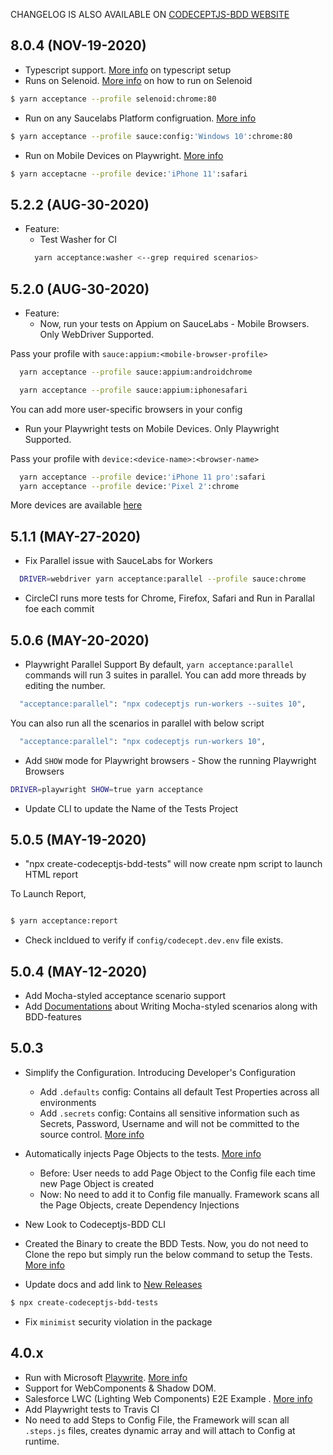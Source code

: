 CHANGELOG IS ALSO AVAILABLE ON [CODECEPTJS-BDD WEBSITE](https://github.com/gkushang/codeceptjs-bdd/blob/develop/documentation/docs/CHANGELOG.md)

## 8.0.4 (NOV-19-2020)

-   Typescript support. [More info](https://codecept.io/typescript/#typescript) on typescript setup
-   Runs on Selenoid. [More info](http://gkushang.github.io/03-02-run-on-selenoid/3-run-on-selenoid/) on how to run on Selenoid

```bash
$ yarn acceptance --profile selenoid:chrome:80
```

-   Run on any Saucelabs Platform configruation. [More info](http://gkushang.github.io/03-02-run-on-saucelabs/3-run-on-saucelabs/)

```bash
$ yarn acceptance --profile sauce:config:'Windows 10':chrome:80
```

-   Run on Mobile Devices on Playwright. [More info](http://gkushang.github.io/03-03-playwright/1-run-with-playwright/)

```bash
$ yarn acceptacne --profile device:'iPhone 11':safari
```

## 5.2.2 (AUG-30-2020)

-   Feature:
    -   Test Washer for CI
    ```bash
      yarn acceptance:washer <--grep required scenarios>
    ```

## 5.2.0 (AUG-30-2020)

-   Feature:
    -   Now, run your tests on Appium on SauceLabs - Mobile Browsers. Only WebDriver Supported.

Pass your profile with `sauce:appium:<mobile-browser-profile>`

```bash
  yarn acceptance --profile sauce:appium:androidchrome

  yarn acceptance --profile sauce:appium:iphonesafari
```

You can add more user-specific browsers in your config

-   Run your Playwright tests on Mobile Devices. Only Playwright Supported.

Pass your profile with `device:<device-name>:<browser-name>`

```bash
  yarn acceptance --profile device:'iPhone 11 pro':safari
  yarn acceptance --profile device:'Pixel 2':chrome
```

More devices are available [here](https://github.com/microsoft/playwright/blob/master/src/server/deviceDescriptors.ts)

## 5.1.1 (MAY-27-2020)

-   Fix Parallel issue with SauceLabs for Workers

```bash
  DRIVER=webdriver yarn acceptance:parallel --profile sauce:chrome
```

-   CircleCI runs more tests for Chrome, Firefox, Safari and Run in Parallal foe each commit

## 5.0.6 (MAY-20-2020)

-   Playwright Parallel Support
    By default, `yarn acceptance:parallel` commands will run 3 suites in parallel. You can add more threads by editing the number.

```bash
  "acceptance:parallel": "npx codeceptjs run-workers --suites 10",
```

You can also run all the scenarios in parallel with below script

```bash
  "acceptance:parallel": "npx codeceptjs run-workers 10",
```

-   Add `SHOW` mode for Playwright browsers - Show the running Playwright Browsers

```bash
DRIVER=playwright SHOW=true yarn acceptance
```

-   Update CLI to update the Name of the Tests Project

## 5.0.5 (MAY-19-2020)

-   "npx create-codeceptjs-bdd-tests" will now create npm script to launch HTML report

To Launch Report,

```bash

$ yarn acceptance:report

```

-   Check incldued to verify if `config/codecept.dev.env` file exists.

## 5.0.4 (MAY-12-2020)

-   Add Mocha-styled acceptance scenario support
-   Add [Documentations](https://gkushang.github.io/03-mocha-styled/1-mocha-style/) about Writing Mocha-styled scenarios along with BDD-features

## 5.0.3

-   Simplify the Configuration. Introducing Developer's Configuration
    -   Add `.defaults` config: Contains all default Test Properties across all environments
    -   Add `.secrets` config: Contains all sensitive information such as Secrets, Password, Username and will not be committed to the source control. [More info](http://localhost:8981/04-configurations/1-env-variables/)
-   Automatically injects Page Objects to the tests. [More info](http://localhost:8981/05-page-objects/3-naming-conventions/)

    -   Before: User needs to add Page Object to the Config file each time new Page Object is created
    -   Now: No need to add it to Config file manually. Framework scans all the Page Objects, create Dependency Injections

-   New Look to Codeceptjs-BDD CLI
-   Created the Binary to create the BDD Tests. Now, you do not need to Clone the repo but simply run the below command to setup the Tests. [More info](https://gkushang.github.io/01-getting-started/1-quick-start/)
-   Update docs and add link to [New Releases](/CHANGELOG/)

```bash
$ npx create-codeceptjs-bdd-tests
```

-   Fix `minimist` security violation in the package

## 4.0.x

-   Run with Microsoft [Playwrite](https://github.com/microsoft/playwright). [More info](https://gkushang.github.io/06-execution/6-run-with-playright/)
-   Support for WebComponents & Shadow DOM.
-   Salesforce LWC (Lighting Web Components) E2E Example . [More info](https://gkushang.github.io/08-salesforce-lwc/1-salesforce-lighting-web-components/)
-   Add Playwright tests to Travis CI
-   No need to add Steps to Config File, the Framework will scan all `.steps.js` files, creates dynamic array and will attach to Config at runtime.
